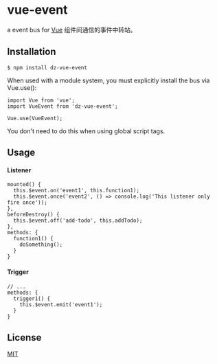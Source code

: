 # vue-event

a event bus for [Vue](https://cn.vuejs.org/)
组件间通信的事件中转站。

## Installation
```
$ npm install dz-vue-event
```
When used with a module system, you must explicitly install the bus via Vue.use():
```
import Vue from 'vue';
import VueEvent from 'dz-vue-event';

Vue.use(VueEvent);
```
You don't need to do this when using global script tags.

## Usage
#### Listener
```
mounted() {
  this.$event.on('event1', this.function1);
  this.$event.once('event2', () => console.log('This listener only fire once'));
},
beforeDestroy() {
  this.$event.off('add-todo', this.addTodo);
},
methods: {
  function1() {
    doSomething();
  }
}
```
#### Trigger
```
// ...
methods: {
  trigger1() {
    this.$event.emit('event1');
  }
}
```

## License
[MIT](https://opensource.org/licenses/MIT)